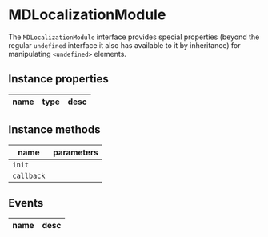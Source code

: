 # MDLocalizationModule
The `MDLocalizationModule` interface provides special properties (beyond the regular `undefined` interface it also has available to it by inheritance) for manipulating `<undefined>` elements.

## Instance properties

name|type|desc
---|---|---

## Instance methods

name|parameters
---|---
`init`|
`callback`|

## Events

name|desc
---|---

